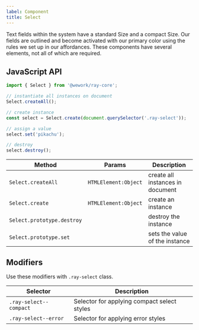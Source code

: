 ```yaml
---
label: Component
title: Select
---
```


<page-intro>Text fields within the system have a standard Size and a compact Size. Our fields are outlined and become activated with our primary color using the rules we set up in our affordances. These components have several elements, not all of which are required.</page-intro>

<component
    name="Select"
    component="select"
    variation="select"
    >
</component>

<component
    name="With placeholder"
    component="select"
    variation="select--with-placeholder"
    >
</component>

<component
    name="Select"
    component="select"
    variation="rtl-select"
    >
</component>

<component
    name="Compact"
    component="select"
    variation="select--compact"
    >
</component>

<component
    name="Compact (RTL)"
    component="select"
    variation="rtl-select--compact"
    >
</component>

<component
    name="Error"
    component="select"
    variation="select--error"
    >
</component>

<component
    name="Error (RTL)"
    component="select"
    variation="rtl-select--error"
    >
</component>

<component
    name="With icon"
    component="select"
    variation="select-with-icon"
    >
</component>

<component
    name="With icon (RTL)"
    component="select"
    variation="rtl-select-with-icon"
    >
</component>

<component
    name="With prepend"
    component="select"
    variation="select-with-prepend"
    >
</component>

<component
    name="With prepend (RTL)"
    component="select"
    variation="rtl-select-with-prepend"
    >
</component>

## JavaScript API

```javascript
import { Select } from '@wework/ray-core';

// instantiate all instances on document
Select.createAll();

// create instance
const select = Select.create(document.querySelector('.ray-select'));

// assign a value
select.set('pikachu');

// destroy
select.destroy();
```

| Method                     | Params               | Description                      |
| -------------------------- | -------------------- | -------------------------------- |
| `Select.createAll`         | `HTMLElement:Object` | create all instances in document |
| `Select.create`            | `HTMLElement:Object` | create an instance               |
| `Select.prototype.destroy` |                      | destroy the instance             |
| `Select.prototype.set`     |                      | sets the value of the instance   |

## Modifiers

Use these modifiers with `.ray-select` class.

| Selector               | Description                                 |
| ---------------------- | ------------------------------------------- |
| `.ray-select--compact` | Selector for applying compact select styles |
| `.ray-select--error`   | Selector for applying error styles          |
